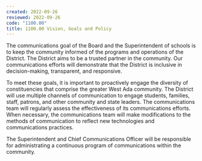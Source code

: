 ```yaml
---
created: 2022-09-26
reviewed: 2022-09-26
code: "1100.00"
title: 1100.00 Vision, Goals and Policy
---
```


The communications goal of the Board and the Superintendent of schools is to keep the community informed of the programs and operations of the District. The District aims to be a trusted partner in the community. Our communications efforts will demonstrate that the District is inclusive in decision-making, transparent, and responsive.

To meet these goals, it is important to proactively engage the diversity of constituencies that comprise the greater West Ada community. The District will use multiple channels of communication to engage students, families, staff, patrons, and other community and state leaders. The communications team will regularly assess the effectiveness of its communications efforts. When necessary, the communications team will make modifications to the methods of communication to reflect new technologies and communications practices.

The Superintendent and Chief Communications Officer will be responsible for administrating a continuous program of communications within the community.
